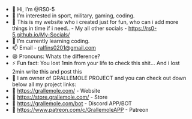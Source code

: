 - 👋 Hi, I’m @RS0-5
- 👀 I’m interested in sport, military, gaming, coding.
- 🛜 This is my website who i created just for fun, who can i add more things in time if i need.. - My all other socials - https://rs0-5.github.io/My-Socials/
- 🌱 I’m currently learning coding.
- 📫 Email - ralfins0201@gmail.com
- 😄 Pronouns: Whats the difference?
- ⚡ Fun fact: You lost 1min from your life to check this shit... And i lost 2min write this and post this 
- 👤 I am owner of GRALLEMOLE PROJECT and you can check out down below all my project links:
- 💫 https://grallemole.com/ - Website
- 🛒 https://store.grallemole.com/ - Store
- 🤖 https://grallemole.com/bot - Discord APP/BOT
- 🤖 https://www.patreon.com/c/GrallemoleAPP - Patreon
<!---
RS0-5/RS0-5 is a ✨ special ✨ repository because its `README.md` (this file) appears on your GitHub profile.
You can click the Preview link to take a look at your changes.
--->
